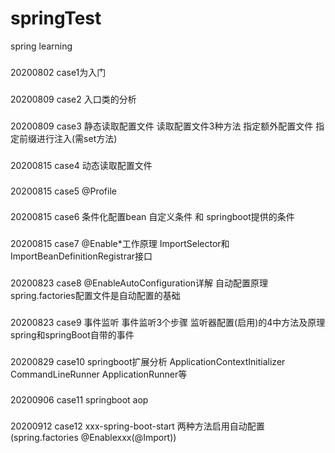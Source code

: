 # springTest
spring learning

###
20200802 case1为入门
###
20200809 case2 入口类的分析
###
20200809 case3 静态读取配置文件   读取配置文件3种方法 指定额外配置文件  指定前缀进行注入(需set方法)
###
20200815 case4 动态读取配置文件
###
20200815 case5 @Profile
###
20200815 case6 条件化配置bean 自定义条件 和 springboot提供的条件
###
20200815 case7 @Enable*工作原理  ImportSelector和ImportBeanDefinitionRegistrar接口
###
20200823 case8 @EnableAutoConfiguration详解  自动配置原理  spring.factories配置文件是自动配置的基础
###
20200823 case9 事件监听  事件监听3个步骤 监听器配置(启用)的4中方法及原理  spring和springBoot自带的事件
###
20200829 case10 springboot扩展分析   ApplicationContextInitializer CommandLineRunner ApplicationRunner等
###
20200906 case11 springboot aop 
###
20200912 case12 xxx-spring-boot-start 两种方法启用自动配置(spring.factories @Enablexxx(@Import))